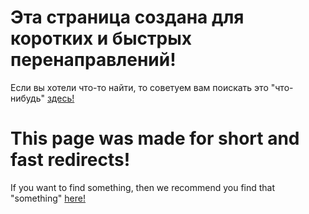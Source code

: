 # Эта страница создана для коротких и быстрых перенаправлений!
Если вы хотели что-то найти, то советуем вам поискать это "что-нибудь" [здесь!](https://github.com/VBPROGER/VBPROGER.github.io)
# This page was made for short and fast redirects!
If you want to find something, then we recommend you find that "something" [here!](https://github.com/VBPROGER/VBPROGER.github.io)
